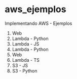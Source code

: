 # aws_ejemplos
Implementando AWS - Ejemplos

1. Web
2. Lambda - Python
3. Lambda - JS
4. Lambda - Python
5. Web
6. Lambda - TS
7. S3 - JS
8. S3 - Python
